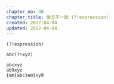 ```yaml
---
chapter_no: 40
chapter_title: 後方不一致 (?!expression)
created: 2022-04-04
updated: 2022-04-04
---
```

```syntax:正規表現
(?!expression)
```

```:例) 後方が"xyz"でない"abc"にヒット
abc(?!xyz)
```
```output:赤文字部分がヒット
abcxyz
ab9xyz
{em{abc}em}xy9
```
